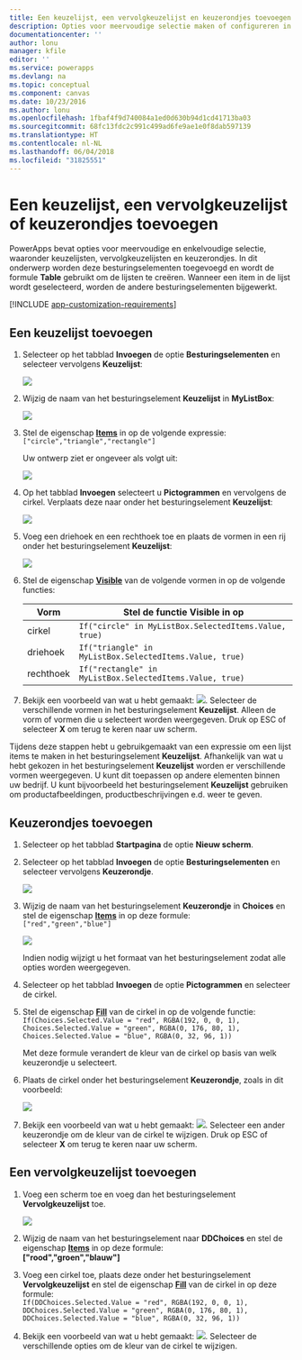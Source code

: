 ```yaml
---
title: Een keuzelijst, een vervolgkeuzelijst en keuzerondjes toevoegen | Microsoft Docs
description: Opties voor meervoudige selectie maken of configureren in PowerApps
documentationcenter: ''
author: lonu
manager: kfile
editor: ''
ms.service: powerapps
ms.devlang: na
ms.topic: conceptual
ms.component: canvas
ms.date: 10/23/2016
ms.author: lonu
ms.openlocfilehash: 1fbaf4f9d740084a1ed0d630b94d1cd41713ba03
ms.sourcegitcommit: 68fc13fdc2c991c499ad6fe9ae1e0f8dab597139
ms.translationtype: HT
ms.contentlocale: nl-NL
ms.lasthandoff: 06/04/2018
ms.locfileid: "31825551"
---
```

# <a name="add-a-list-box-a-drop-down-list-or-radio-buttons"></a>Een keuzelijst, een vervolgkeuzelijst of keuzerondjes toevoegen
PowerApps bevat opties voor meervoudige en enkelvoudige selectie, waaronder keuzelijsten, vervolgkeuzelijsten en keuzerondjes. In dit onderwerp worden deze besturingselementen toegevoegd en wordt de formule **Table** gebruikt om de lijsten te creëren. Wanneer een item in de lijst wordt geselecteerd, worden de andere besturingselementen bijgewerkt.

[!INCLUDE [app-customization-requirements](../../includes/app-customization-requirements.md)]

## <a name="add-a-list-box"></a>Een keuzelijst toevoegen
1. Selecteer op het tabblad **Invoegen** de optie **Besturingselementen** en selecteer vervolgens **Keuzelijst**:  

    ![][2]  

2. Wijzig de naam van het besturingselement **Keuzelijst** in **MyListBox**:  

    ![][3]

3. Stel de eigenschap **[Items](controls/properties-core.md)** in op de volgende expressie:  
   ```["circle","triangle","rectangle"]```  <br/>

    Uw ontwerp ziet er ongeveer als volgt uit:

    ![][4]

4. Op het tabblad **Invoegen** selecteert u **Pictogrammen** en vervolgens de cirkel. Verplaats deze naar onder het besturingselement **Keuzelijst**:

    ![][5]  

5. Voeg een driehoek en een rechthoek toe en plaats de vormen in een rij onder het besturingselement **Keuzelijst**:

    ![][6]  

6. Stel de eigenschap **[Visible](controls/properties-core.md)** van de volgende vormen in op de volgende functies:  

   | Vorm | Stel de functie Visible in op |
   | --- | --- |
   | cirkel |```If("circle" in MyListBox.SelectedItems.Value, true)``` |
   | driehoek |```If("triangle" in MyListBox.SelectedItems.Value, true)``` |
   | rechthoek |```If("rectangle" in MyListBox.SelectedItems.Value, true)``` |

7. Bekijk een voorbeeld van wat u hebt gemaakt: ![][1]. Selecteer de verschillende vormen in het besturingselement **Keuzelijst**. Alleen de vorm of vormen die u selecteert worden weergegeven. Druk op ESC of selecteer **X** om terug te keren naar uw scherm.

Tijdens deze stappen hebt u gebruikgemaakt van een expressie om een lijst items te maken in het besturingselement **Keuzelijst**. Afhankelijk van wat u hebt gekozen in het besturingselement **Keuzelijst** worden er verschillende vormen weergegeven. U kunt dit toepassen op andere elementen binnen uw bedrijf. U kunt bijvoorbeeld het besturingselement **Keuzelijst** gebruiken om productafbeeldingen, productbeschrijvingen e.d. weer te geven.

## <a name="add-radio-buttons"></a>Keuzerondjes toevoegen
1. Selecteer op het tabblad **Startpagina** de optie **Nieuw scherm**.

2. Selecteer op het tabblad **Invoegen** de optie **Besturingselementen** en selecteer vervolgens **Keuzerondje**.

    ![][10]  

3. Wijzig de naam van het besturingselement **Keuzerondje** in **Choices** en stel de eigenschap **[Items](controls/properties-core.md)** in op deze formule:  
   ```["red","green","blue"]```  <br/>

    ![][12]  

    Indien nodig wijzigt u het formaat van het besturingselement zodat alle opties worden weergegeven.

4. Selecteer op het tabblad **Invoegen** de optie **Pictogrammen** en selecteer de cirkel.

5. Stel de eigenschap **[Fill](controls/properties-color-border.md)** van de cirkel in op de volgende functie:  
   ```If(Choices.Selected.Value = "red", RGBA(192, 0, 0, 1), Choices.Selected.Value = "green", RGBA(0, 176, 80, 1), Choices.Selected.Value = "blue", RGBA(0, 32, 96, 1))```  

    Met deze formule verandert de kleur van de cirkel op basis van welk keuzerondje u selecteert.

6. Plaats de cirkel onder het besturingselement **Keuzerondje**, zoals in dit voorbeeld:

    ![][14]  

7. Bekijk een voorbeeld van wat u hebt gemaakt: ![][1]. Selecteer een ander keuzerondje om de kleur van de cirkel te wijzigen. Druk op ESC of selecteer **X** om terug te keren naar uw scherm.

## <a name="add-a-drop-down-list"></a>Een vervolgkeuzelijst toevoegen
1. Voeg een scherm toe en voeg dan het besturingselement **Vervolgkeuzelijst** toe.

    ![][15]  

2. Wijzig de naam van het besturingselement naar **DDChoices** en stel de eigenschap **[Items](controls/properties-core.md)** in op deze formule:<br>
   **["rood","groen","blauw"]**

3. Voeg een cirkel toe, plaats deze onder het besturingselement **Vervolgkeuzelijst** en stel de eigenschap **[Fill](controls/properties-color-border.md)** van de cirkel in op deze formule:  
   ```If(DDChoices.Selected.Value = "red", RGBA(192, 0, 0, 1), DDChoices.Selected.Value = "green", RGBA(0, 176, 80, 1), DDChoices.Selected.Value = "blue", RGBA(0, 32, 96, 1))```

4. Bekijk een voorbeeld van wat u hebt gemaakt: ![][1]. Selecteer de verschillende opties om de kleur van de cirkel te wijzigen.

[1]: ./media/add-list-box-drop-down-list-radio-button/preview.png
[2]: ./media/add-list-box-drop-down-list-radio-button/listbox.png
[3]: ./media/add-list-box-drop-down-list-radio-button/renamelistbox.png
[4]: ./media/add-list-box-drop-down-list-radio-button/itemslistbox.png
[5]: ./media/add-list-box-drop-down-list-radio-button/circle.png
[6]: ./media/add-list-box-drop-down-list-radio-button/allshapes.png
[10]: ./media/add-list-box-drop-down-list-radio-button/radiobutton.png
[12]: ./media/add-list-box-drop-down-list-radio-button/itemsradio.png
[14]: ./media/add-list-box-drop-down-list-radio-button/radiocircle.png
[15]: ./media/add-list-box-drop-down-list-radio-button/dropdown.png
